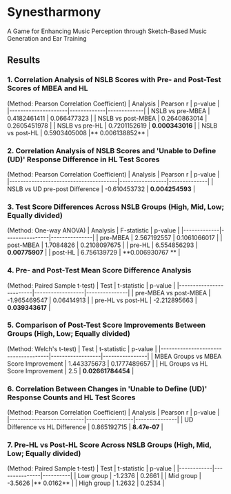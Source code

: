 # Synestharmony
A Game for Enhancing Music Perception through Sketch-Based Music Generation and Ear Training


## Results

### 1. Correlation Analysis of NSLB Scores with Pre- and Post-Test Scores of MBEA and HL
(Method: Pearson Correlation Coefficient)
| Analysis            | Pearson r   | p-value     |
|---------------------|-------------|-------------|
| NSLB vs pre-MBEA    | 0.4182461411 | 0.066477323 |
| NSLB vs post-MBEA   | 0.2640863014 | 0.2605451978 |
| NSLB vs pre-HL      | 0.7201152619 | **0.000343016** |
| NSLB vs post-HL     | 0.5903405008 |** 0.006138852** |


### 2. Correlation Analysis of NSLB Scores and 'Unable to Define (UD)' Response Difference in HL Test Scores
(Method: Pearson Correlation Coefficient)
| Analysis                              | Pearson r       | p-value      |
|---------------------------------------|-----------------|--------------|
| NSLB vs UD pre-post Difference        | -0.610453732    | **0.004254593**  |


### 3. Test Score Differences Across NSLB Groups (High, Mid, Low; Equally divided)
(Method: One-way ANOVA)
| Analysis    | F-statistic    | p-value       |
|-------------|----------------|---------------|
| pre-MBEA    | 2.567192557    | 0.1061066017  |
| post-MBEA   | 1.7084826      | 0.2108097675  |
| pre-HL      | 6.554856293    | **0.00775907**    |
| post-HL     | 6.756139729    | **0.006930767 **  |


### 4. Pre- and Post-Test Mean Score Difference Analysis
(Method: Paired Sample t-test)
| Test                    | t-statistic      | p-value       |
|-------------------------|------------------|---------------|
| pre-MBEA vs post-MBEA   | -1.965469547     | 0.06414913    |
| pre-HL vs post-HL       | -2.212895663     | **0.039343617**   |


### 5. Comparison of Post-Test Score Improvements Between Groups (High, Low; Equally divided)
(Method: Welch's t-test)
| Test                                | t-statistic      | p-value        |
|-------------------------------------|------------------|----------------|
| MBEA Groups vs MBEA Score Improvement | 1.443375673     | 0.1777489657   |
| HL Groups vs HL Score Improvement     | 2.5             | **0.02661784454**  |


### 6. Correlation Between Changes in 'Unable to Define (UD)' Response Counts and HL Test Scores
(Method: Pearson Correlation Coefficient)
| Analysis                  | Pearson r       | p-value       |
|---------------------------|-----------------|---------------|
| UD Difference vs HL Difference | 0.865192715   | **8.47e-07**      |


### 7. Pre-HL vs Post-HL Score Across NSLB Groups (High, Mid, Low; Equally divided)
(Method: Paired Sample t-test)
| Test       | t-statistic   | p-value  |
|------------|---------------|----------|
| Low group  | -1.2376       | 0.2661   |
| Mid group  | -3.5626       |** 0.0162**   |
| High group | 1.2632        | 0.2534   |
